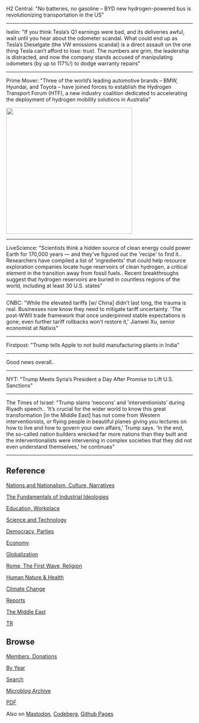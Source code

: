 
H2 Central: "No batteries, no gasoline – BYD new hydrogen-powered bus
is revolutionizing transportation in the US"

---

Iselin: "If you think Tesla’s Q1 earnings were bad, and its deliveries
awful, wait until you hear about the odometer scandal. What could end
up as Tesla’s Dieselgate (the VW emissions scandal) is a direct
assault on the one thing Tesla can’t afford to lose: trust. The
numbers are grim, the leadership is distracted, and now the company
stands accused of manipulating odometers (by up to 117%!) to dodge
warranty repairs"

---

Prime Mover: "Three of the world’s leading automotive brands – BMW,
Hyundai, and Toyota – have joined forces to establish the Hydrogen
Transport Forum (HTF), a new industry coalition dedicated to
accelerating the deployment of hydrogen mobility solutions in
Australia"

<img width='340' src='https://files.mastodon.social/cache/preview_cards/images/147/156/609/original/3e8105539d2e9bb7.jpeg'/>

---

LiveScience: "Scientists think a hidden source of clean energy could
power Earth for 170,000 years — and they've figured out the 'recipe'
to find it.. Researchers have compiled a list of 'ingredients' that
could help resource exploration companies locate huge reservoirs of
clean hydrogen, a critical element in the transition away from fossil
fuels.. Recent breakthroughs suggest that hydrogen reservoirs are
buried in countless regions of the world, including at least 30
U.S. states"

---

CNBC: "While the elevated tariffs [w/ China] didn’t last long, the
trauma is real. Businesses now know they need to mitigate tariff
uncertainty. 'The post-WWII trade framework that once underpinned
stable expectations is gone; even further tariff rollbacks won’t
restore it,' Jianwei Xu, senior economist at Natixis"

---

Firstpost: "Trump tells Apple to not build manufacturing plants in
India"

---

Good news overall.. 

---

NYT: "Trump Meets Syria’s President a Day After Promise to Lift
U.S. Sanctions"

---

The Times of Israel: "Trump slams ‘neocons’ and ‘interventionists’
during Riyadh speech.. 'It’s crucial for the wider world to know this
great transformation [in the Middle East] has not come from Western
interventionists, or flying people in beautiful planes giving you
lectures on how to live and how to govern your own affairs,' Trump
says. 'In the end, the so-called nation builders wrecked far more
nations than they built and the interventionalists were intervening in
complex societies that they did not even understand themselves,' he
continues"

---

## Reference

[Nations and Nationalism, Culture, Narratives](0119/2013/02/nations-and-nationalism.html)

[The Fundamentals of Industrial Ideologies](0119/2011/04/fundamentals-of-industrial-ideologies.html)

[Education, Workplace](0119/2017/09/education-workplace.html)

[Science and Technology](0119/2018/09/science-technology.html)

[Democracy, Parties](0119/2016/11/democracy.html)

[Economy](2021/01/economy.html)

[Globalization](0119/2018/09/globalization.html)

[Rome, The First Wave, Religion](0119/2017/12/rome.html)

[Human Nature & Health](2020/07/human-nature.html)

[Climate Change](2022/01/climate.html)

[Reports](2021/01/reports.html)

[The Middle East](0119/2019/07/middleeast.html)

[TR](../tr/index.html)

## Browse

[Members, Donations](2022/08/members.html)

[By Year](years.html)

[Search](https://muratk5n.github.io/thirdwave/en/search.html)

[Microblog Archive](mbl/index.html)

[PDF](https://www.dropbox.com/scl/fi/8kl0sla1booo83zeb28dn/tw-all.pdf?rlkey=p9r319p8jbzak5du3dasju05y&st=28wknfsp&raw=1)

Also on 
[Mastodon](https://fosstodon.org/@muratk5n),
[Codeberg](https://muratk5n.codeberg.page/en/),
[Github Pages](https://muratk5n.github.io/thirdwave/en/)



